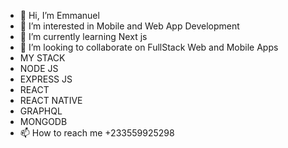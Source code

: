 - 👋 Hi, I’m Emmanuel
- 👀 I’m interested in Mobile and Web App Development
- 🌱 I’m currently learning Next js
- 💞️ I’m looking to collaborate on FullStack Web and Mobile Apps
- MY STACK
- NODE JS
- EXPRESS JS
- REACT
- REACT NATIVE
- GRAPHQL
- MONGODB
- 📫 How to reach me +233559925298

<!---
ellie-ctrl35/ellie-ctrl35 is a ✨ special ✨ repository because its `README.md` (this file) appears on your GitHub profile.
You can click the Preview link to take a look at your changes.
--->

